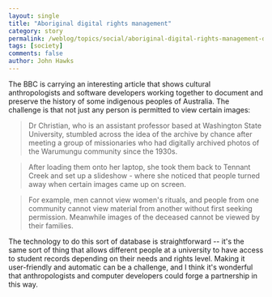 ```yaml
---
layout: single 
title: "Aboriginal digital rights management" 
category: story
permalink: /weblog/topics/social/aboriginal-digital-rights-management-database-2008.html
tags: [society] 
comments: false 
author: John Hawks 
---
```



<p>
The BBC is carrying an interesting article that shows cultural anthropologists and software developers working together to document and preserve the history of some indigenous peoples of Australia. The challenge is that not just any person is permitted to view certain images:
</p>

<blockquote>Dr Christian, who is an assistant professor based at Washington State University, stumbled across the idea of the archive by chance after meeting a group of missionaries who had digitally archived photos of the Warumungu community since the 1930s.</blockquote>

<blockquote>After loading them onto her laptop, she took them back to Tennant Creek and set up a slideshow - where she noticed that people turned away when certain images came up on screen.</blockquote>

<blockquote>For example, men cannot view women's rituals, and people from one community cannot view material from another without first seeking permission. Meanwhile images of the deceased cannot be viewed by their families.</blockquote>

<p>
The technology to do this sort of database is straightforward -- it's the same sort of thing that allows different people at a university to have access to student records depending on their needs and rights level. Making it user-friendly and automatic can be a challenge, and I think it's wonderful that anthropologists and computer developers could forge a partnership in this way. 
</p>

